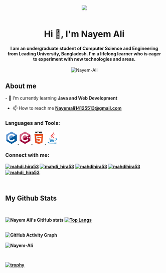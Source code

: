 <div align="center"><img src="https://ak.picdn.net/shutterstock/videos/1010260682/thumb/12.jpg"></div><br>


<h1 align="center">Hi 👋, I'm Nayem Ali</h1>
<h4 align="center">I am an undergraduate student of Computer Science and Engineering from Leading University, Bangladesh. I'm a lifelong learner who is eager to experiment with new technologies and areas.</h4>

<p align="center"> <img src="https://komarev.com/ghpvc/?username=mahdi-hira53&label=Profile%20views&color=0e75b6&style=flat" alt="Nayem-Ali" /> </p>

<h2><b>About me</b></h2>
<div>- 🌱 I’m currently learning <b>Java and Web Development</b></div>

- 📫 How to reach me **Nayemali14125513@gmail.com**

<h3 align="left"><b>Languages and Tools:<b></h3>
<p align="left"> <a href="https://www.cprogramming.com/" target="_blank"> <img src="https://raw.githubusercontent.com/devicons/devicon/master/icons/c/c-original.svg" alt="c" width="40" height="40"/> </a> <a href="https://www.w3schools.com/cpp/" target="_blank"> <img src="https://raw.githubusercontent.com/devicons/devicon/master/icons/cplusplus/cplusplus-original.svg" alt="cplusplus" width="40" height="40"/> </a> <a href="https://www.w3.org/html/" target="_blank"> <img src="https://raw.githubusercontent.com/devicons/devicon/master/icons/html5/html5-original-wordmark.svg" alt="html5" width="40" height="40"/> </a> <a href="https://www.java.com" target="_blank"> <img src="https://raw.githubusercontent.com/devicons/devicon/master/icons/java/java-original.svg" alt="java" width="40" height="40"/> </a> </p>
  
<h3 align="left"><b>Connect with me:<b></h3>
<p align="left">
<a href="https://fb.com/mahdi.hira53" target="blank"><img align="center" src="https://raw.githubusercontent.com/rahuldkjain/github-profile-readme-generator/master/src/images/icons/Social/facebook.svg" alt="mahdi.hira53" height="30" width="40" /></a>
<a href="https://instagram.com/mahdi_hira53" target="blank"><img align="center" src="https://raw.githubusercontent.com/rahuldkjain/github-profile-readme-generator/master/src/images/icons/Social/instagram.svg" alt="mahdi_hira53" height="30" width="40" /></a>
<a href="https://www.codechef.com/users/mahdihira53" target="blank"><img align="center" src="https://cdn.jsdelivr.net/npm/simple-icons@3.1.0/icons/codechef.svg" alt="mahdihira53" height="30" width="40" /></a>
<a href="https://www.hackerrank.com/mahdihira53" target="blank"><img align="center" src="https://raw.githubusercontent.com/rahuldkjain/github-profile-readme-generator/master/src/images/icons/Social/hackerrank.svg" alt="mahdihira53" height="30" width="40" /></a>
<a href="https://codeforces.com/profile/mahdi_hira53" target="blank"><img align="center" src="https://cdn.jsdelivr.net/npm/simple-icons@3.0.1/icons/codeforces.svg" alt="mahdi_hira53" height="30" width="40" /></a>
</p><br><h2>My Github Stats</h2><br>

![Nayem Ali's GitHub stats](https://github-readme-stats.vercel.app/api?username=Nayem-Ali&theme=github_dark&show_icons=true)
[![Top Langs](https://github-readme-stats.vercel.app/api/top-langs/?username=Nayem-Ali&layout=compact&theme=github_dark)](https://github.com/Nayem-Ali/github-readme-stats)
  
<br>![GitHub Activity Graph](https://activity-graph.herokuapp.com/graph?username=Nayem-Ali&theme=github_dark&show_icons=true) 

<p><img align="center" src="https://github-readme-streak-stats.herokuapp.com/?user=Nayem-Ali&" alt="Nayem-Ali" /></p><br>

[![trophy](https://github-profile-trophy.vercel.app/?username=Nayem-Ali&theme=github_dark)](https://github.com/ryo-ma/github-profile-trophy) 
 
